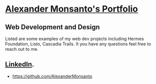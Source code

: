 # [Alexander Monsanto's Portfolio](http://AlexanderMonsanto.github.io/)

## Web Development and Design

Listed are some examples of my web dev projects including Hermes Foundation, Listo, Cascadia Trails. It you have any questions feel free to reach out to me.



## [LinkedIn](http://linkedin.com/in/alexandermonsanto).

* https://github.com/AlexanderMonsanto
